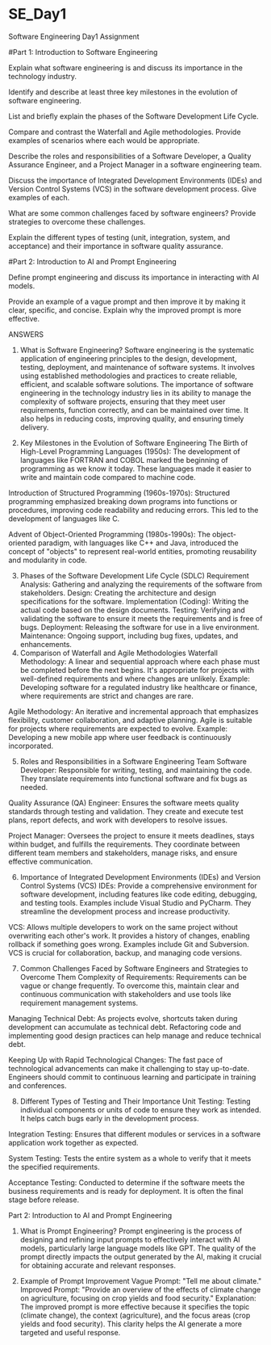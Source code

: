 # SE_Day1
Software Engineering Day1 Assignment

#Part 1: Introduction to Software Engineering

Explain what software engineering is and discuss its importance in the technology industry.


Identify and describe at least three key milestones in the evolution of software engineering.


List and briefly explain the phases of the Software Development Life Cycle.


Compare and contrast the Waterfall and Agile methodologies. Provide examples of scenarios where each would be appropriate.


Describe the roles and responsibilities of a Software Developer, a Quality Assurance Engineer, and a Project Manager in a software engineering team.


Discuss the importance of Integrated Development Environments (IDEs) and Version Control Systems (VCS) in the software development process. Give examples of each.


What are some common challenges faced by software engineers? Provide strategies to overcome these challenges.


Explain the different types of testing (unit, integration, system, and acceptance) and their importance in software quality assurance.


#Part 2: Introduction to AI and Prompt Engineering


Define prompt engineering and discuss its importance in interacting with AI models.


Provide an example of a vague prompt and then improve it by making it clear, specific, and concise. Explain why the improved prompt is more effective.

ANSWERS
1. What is Software Engineering?
Software engineering is the systematic application of engineering principles to the design, development, testing, deployment, and maintenance of software systems. It involves using established methodologies and practices to create reliable, efficient, and scalable software solutions. The importance of software engineering in the technology industry lies in its ability to manage the complexity of software projects, ensuring that they meet user requirements, function correctly, and can be maintained over time. It also helps in reducing costs, improving quality, and ensuring timely delivery.

2. Key Milestones in the Evolution of Software Engineering
The Birth of High-Level Programming Languages (1950s): The development of languages like FORTRAN and COBOL marked the beginning of programming as we know it today. These languages made it easier to write and maintain code compared to machine code.

Introduction of Structured Programming (1960s-1970s): Structured programming emphasized breaking down programs into functions or procedures, improving code readability and reducing errors. This led to the development of languages like C.

Advent of Object-Oriented Programming (1980s-1990s): The object-oriented paradigm, with languages like C++ and Java, introduced the concept of "objects" to represent real-world entities, promoting reusability and modularity in code.

3. Phases of the Software Development Life Cycle (SDLC)
Requirement Analysis: Gathering and analyzing the requirements of the software from stakeholders.
Design: Creating the architecture and design specifications for the software.
Implementation (Coding): Writing the actual code based on the design documents.
Testing: Verifying and validating the software to ensure it meets the requirements and is free of bugs.
Deployment: Releasing the software for use in a live environment.
Maintenance: Ongoing support, including bug fixes, updates, and enhancements.
4. Comparison of Waterfall and Agile Methodologies
Waterfall Methodology: A linear and sequential approach where each phase must be completed before the next begins. It's appropriate for projects with well-defined requirements and where changes are unlikely. Example: Developing software for a regulated industry like healthcare or finance, where requirements are strict and changes are rare.

Agile Methodology: An iterative and incremental approach that emphasizes flexibility, customer collaboration, and adaptive planning. Agile is suitable for projects where requirements are expected to evolve. Example: Developing a new mobile app where user feedback is continuously incorporated.

5. Roles and Responsibilities in a Software Engineering Team
Software Developer: Responsible for writing, testing, and maintaining the code. They translate requirements into functional software and fix bugs as needed.

Quality Assurance (QA) Engineer: Ensures the software meets quality standards through testing and validation. They create and execute test plans, report defects, and work with developers to resolve issues.

Project Manager: Oversees the project to ensure it meets deadlines, stays within budget, and fulfills the requirements. They coordinate between different team members and stakeholders, manage risks, and ensure effective communication.

6. Importance of Integrated Development Environments (IDEs) and Version Control Systems (VCS)
IDEs: Provide a comprehensive environment for software development, including features like code editing, debugging, and testing tools. Examples include Visual Studio and PyCharm. They streamline the development process and increase productivity.

VCS: Allows multiple developers to work on the same project without overwriting each other's work. It provides a history of changes, enabling rollback if something goes wrong. Examples include Git and Subversion. VCS is crucial for collaboration, backup, and managing code versions.

7. Common Challenges Faced by Software Engineers and Strategies to Overcome Them
Complexity of Requirements: Requirements can be vague or change frequently. To overcome this, maintain clear and continuous communication with stakeholders and use tools like requirement management systems.

Managing Technical Debt: As projects evolve, shortcuts taken during development can accumulate as technical debt. Refactoring code and implementing good design practices can help manage and reduce technical debt.

Keeping Up with Rapid Technological Changes: The fast pace of technological advancements can make it challenging to stay up-to-date. Engineers should commit to continuous learning and participate in training and conferences.

8. Different Types of Testing and Their Importance
Unit Testing: Testing individual components or units of code to ensure they work as intended. It helps catch bugs early in the development process.

Integration Testing: Ensures that different modules or services in a software application work together as expected.

System Testing: Tests the entire system as a whole to verify that it meets the specified requirements.

Acceptance Testing: Conducted to determine if the software meets the business requirements and is ready for deployment. It is often the final stage before release.

Part 2: Introduction to AI and Prompt Engineering
1. What is Prompt Engineering?
Prompt engineering is the process of designing and refining input prompts to effectively interact with AI models, particularly large language models like GPT. The quality of the prompt directly impacts the output generated by the AI, making it crucial for obtaining accurate and relevant responses.

2. Example of Prompt Improvement
Vague Prompt: "Tell me about climate."
Improved Prompt: "Provide an overview of the effects of climate change on agriculture, focusing on crop yields and food security."
Explanation: The improved prompt is more effective because it specifies the topic (climate change), the context (agriculture), and the focus areas (crop yields and food security). This clarity helps the AI generate a more targeted and useful response.









